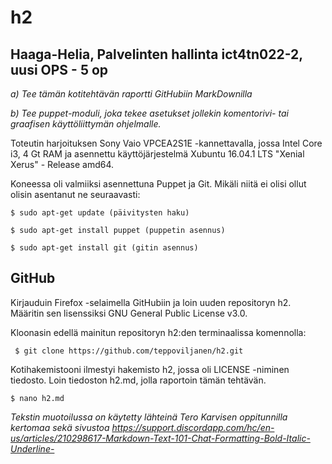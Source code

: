 # h2

## Haaga-Helia, Palvelinten hallinta ict4tn022-2, uusi OPS - 5 op 

*a) Tee tämän kotitehtävän raportti GitHubiin MarkDownilla*

*b) Tee puppet-moduli, joka tekee asetukset jollekin komentorivi- tai graafisen käyttöliittymän ohjelmalle.*

Toteutin harjoituksen Sony Vaio VPCEA2S1E -kannettavalla, jossa Intel Core i3, 4 Gt RAM ja asennettu käyttöjärjestelmä Xubuntu 16.04.1 LTS "Xenial Xerus" - Release amd64.

Koneessa oli valmiiksi asennettuna Puppet ja Git. Mikäli niitä ei olisi ollut olisin asentanut ne seuraavasti:

	$ sudo apt-get update (päivitysten haku)

	$ sudo apt-get install puppet (puppetin asennus)

	$ sudo apt-get install git (gitin asennus)


## GitHub

Kirjauduin Firefox -selaimella GitHubiin ja loin uuden repositoryn h2. Määritin sen lisenssiksi GNU General Public License v3.0.

Kloonasin edellä mainitun repositoryn h2:den terminaalissa komennolla:

	 $ git clone https://github.com/teppoviljanen/h2.git

Kotihakemistooni ilmestyi hakemisto h2, jossa oli LICENSE -niminen tiedosto.
Loin tiedoston h2.md, jolla raportoin tämän tehtävän.

	$ nano h2.md

*Tekstin muotoilussa on käytetty lähteinä Tero Karvisen oppitunnilla kertomaa sekä sivustoa https://support.discordapp.com/hc/en-us/articles/210298617-Markdown-Text-101-Chat-Formatting-Bold-Italic-Underline-*


